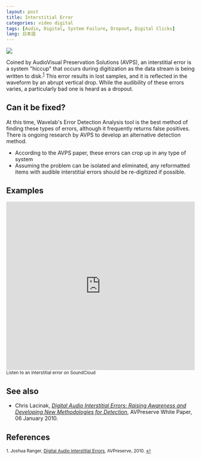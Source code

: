 ```yaml
---
layout: post
title: Interstitial Error
categories: video digital
tags: [Audio, Digital, System Failure, Dropout, Digital Clicks]
lang: 日本語
---
```


<img src="{{ site.baseurl }}/images/Interstitial_Error.jpg">

Coined by AudioVisual Preservation Solutions (AVPS), an interstitial error is a system "hiccup" that occurs during digitization as the data stream is being written to disk.<sup><a href="#fn1" id="ref1">1</a></sup> This error results in lost samples, and it is reflected in the waveform by an abrupt vertical drop. While the audibility of these errors varies, a particularly bad one is heard as a dropout.

## Can it be fixed?

At this time, Wavelab's Error Detection Analysis tool is the best method of finding these types of errors, although it frequently returns false positives. There is ongoing research by AVPS to develop an alternative detection method.

* According to the AVPS paper, these errors can crop up in any type of system
* Assuming the problem can be isolated and eliminated, any reformatted items with audible interstitial errors should be re-digitized if possible.

## Examples

<iframe width="100%" height="450" scrolling="no" frameborder="no" src="https://w.soundcloud.com/player/?url=https%3A//api.soundcloud.com/tracks/96928848&amp;auto_play=false&amp;hide_related=false&amp;show_comments=true&amp;show_user=true&amp;show_reposts=false&amp;visual=true"></iframe><sub>Listen to an interstitial error on SoundCloud</sub>

## See also

* Chris Lacinak, [_Digital Audio Interstitial Errors:
Raising Awareness and Developing New Methodologies for Detection_](http://www.avpreserve.com/wp-content/uploads/2010/01/Digital_Audio_Interstitial_Errors.pdf), AVPreserve White Paper, 06 January 2010.

## References

<sup id="fn1">1. Joshua Ranger, [Digital Audio Interstitial Errors](http://www.avpreserve.com/blog/digital-audio-interstitial-errors/), AVPreserve, 2010. <a href="#ref1" title="Jump back to footnote 1 in the text.">↩</a></sup>  
